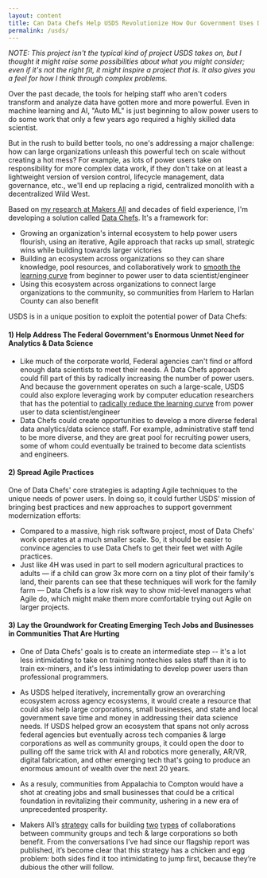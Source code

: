 ```yaml
---
layout: content
title: Can Data Chefs Help USDS Revolutionize How Our Government Uses Data Science?
permalink: /usds/
---
```



_NOTE: This project isn't the typical kind of project USDS takes on, but I thought it might raise some possibilities about what you might consider; even if it's not the right fit, it might inspire a project that is. It also gives you a feel for how I think through complex problems._

Over the past decade, the tools for helping staff who aren't coders transform and analyze data have gotten more and more powerful. Even in machine learning and AI, "Auto ML" is just beginning to allow power users to do some work that only a few years ago required a highly skilled data scientist.  

But in the rush to build better tools, no one's addressing a major challenge: how can large organizations unleash this powerful tech on scale without creating a hot mess?  For example, as lots of power users take on responsibility for more complex data work, if they don't take on at least a lightweight version of version control, lifecycle management, data governance, etc., we'll end up replacing a rigid, centralized monolith with a decentralized Wild West.

Based on [my research at Makers All](https://toolkit.makersall.org) and decades of field experience, I'm developing a solution called [Data Chefs](/index.html). It's a framework for:

- Growing an organization's internal ecosystem to help power users flourish, using an iterative, Agile approach that racks up small, strategic wins while building towards larger victories
- Building an ecosystem across organizations so they can share knowledge, pool resources, and collaboratively work to [smooth the learning curve](https://toolkit.makersall.org/pages/30-smooth/00-index.html) from beginner to power user to data scientist/engineer
- Using this ecosystem across organizations to connect large organizations to the community, so communities from Harlem to Harlan County can also benefit

USDS is in a unique position to exploit the potential power of Data Chefs: 

#### 1) Help Address The Federal Government's Enormous Unmet Need for Analytics & Data Science
-  Like much of the corporate world, Federal agencies can't find or afford enough data scientists to meet their needs. A Data Chefs approach could fill part of this by radically increasing the number of power users. And because the government operates on such a large-scale, USDS could also explore leveraging work by computer education researchers that has the potential to [radically reduce the learning curve](https://toolkit.makersall.org/pages/30-smooth/30-evangelize-research.html) from power user to data scientist/engineer
- Data Chefs could create opportunities to develop a more diverse federal data analytics/data science staff. For example, administrative staff tend to be more diverse, and they are great pool for recruiting power users, some of whom could eventually be trained to become data scientists and engineers.


#### 2) Spread Agile Practices

One of Data Chefs' core strategies is adapting Agile techniques to the unique needs of power users. In doing so, it could further USDS’ mission of bringing best practices and new approaches to support government modernization efforts:

- Compared to a massive, high risk software project, most of Data Chefs' work operates at a much smaller scale. So, it should be easier to convince agencies to use Data Chefs to get their feet wet with Agile practices.
- Just like 4H was used in part to sell modern agricultural practices to adults — if a child can grow 3x more corn on a tiny plot of their family's land, their parents can see that these techniques will work for the family farm — Data Chefs is a low risk way to show mid-level managers what Agile do, which might make them more comfortable trying out Agile on larger projects.

#### 3) Lay the Groundwork for Creating Emerging Tech Jobs and Businesses in Communities That Are Hurting

- One of Data Chefs' goals is to create an intermediate step  --  it's a lot less intimidating to take on training nontechies sales staff than it is to train ex-miners, and it's less intimidating to develop power users than professional programmers.
- As USDS helped iteratively, incrementally grow an overarching ecosystem across agency ecosystems, it would create a resource that could also help large corporations, small businesses, and state and local government save time and money in addressing their data science needs.  If USDS helped grow an ecosystem that spans not only across federal agencies but eventually across tech companies & large corporations as well as community groups, it could open the door to pulling off the same trick with AI and robotics more generally, AR/VR, digital fabrication, and other emerging tech that's going to produce an enormous amount of wealth over the next 20 years.
-  As a resuly, communities from Appalachia to Compton would have a shot at creating jobs and small businesses that could be a critical foundation in revitalizing their community, ushering in a new era of unprecedented prosperity.

- Makers All’s [strategy](https://toolkit.makersall.org/pages/strategies.html) calls for building [two](https://toolkit.makersall.org/pages/30-smooth/10-culture-community-coding-UX.html) [types](https://toolkit.makersall.org/pages/50-support/10-community-support.html#explore-connecting-community-and-workplace-support) of collaborations between community groups and tech & large corporations so both benefit.   From the conversations I’ve had since our flagship report was published, it’s become clear that this strategy has a chicken and egg problem:  both sides find it too intimidating to jump first, because they’re dubious the other will follow. 

